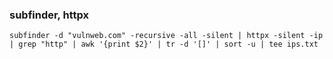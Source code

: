### subfinder, httpx

```
subfinder -d "vulnweb.com" -recursive -all -silent | httpx -silent -ip | grep "http" | awk '{print $2}' | tr -d '[]' | sort -u | tee ips.txt
```
